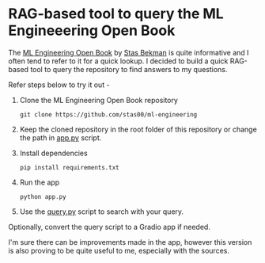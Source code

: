 # RAG-based tool to query the ML Engineeering Open Book

The [ML Engineering Open Book](https://github.com/stas00/ml-engineering) by [Stas Bekman](https://twitter.com/StasBekman) is quite informative and I often tend to refer to it for a quick lookup. I decided to build a quick RAG-based tool to query the repository to find answers to my questions.

Refer steps below to try it out -

1. Clone the ML Engineering Open Book repository
    ```
    git clone https://github.com/stas00/ml-engineering
    ```

2. Keep the cloned repository in the root folder of this repository or change the path in [app.py](app.py) script.

3. Install dependencies
    ```
    pip install requirements.txt
    ```

4. Run the app
    ```
    python app.py
    ```

5. Use the [query.py](query.py) script to search with your query.

Optionally, convert the query script to a Gradio app if needed. 

I'm sure there can be improvements made in the app, however this version is also proving to be quite useful to me, especially with the sources.